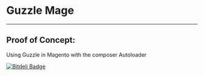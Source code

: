 # Guzzle Mage
-------------

## Proof of Concept:

Using Guzzle in Magento with the composer Autoloader


[![Bitdeli Badge](https://d2weczhvl823v0.cloudfront.net/Rud5G/chef-baseserver/trend.png)](https://bitdeli.com/free "Bitdeli Badge")
